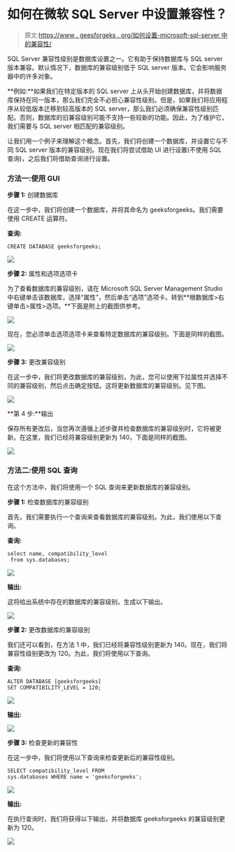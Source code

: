 # 如何在微软 SQL Server 中设置兼容性？

> 原文:[https://www . geesforgeks . org/如何设置-microsoft-sql-server 中的兼容性/](https://www.geeksforgeeks.org/how-to-setup-compatibility-in-microsoft-sql-server/)

SQL Server 兼容性级别是数据库设置之一。它有助于保持数据库与 SQL server 版本兼容。默认情况下，数据库的兼容级别低于 SQL server 版本。它会影响服务器中的许多对象。

**例如:**如果我们在特定版本的 SQL server 上从头开始创建数据库，并将数据库保持在同一版本，那么我们完全不必担心兼容性级别。但是，如果我们将应用程序从较低版本迁移到较高版本的 SQL server，那么我们必须确保兼容性级别匹配。否则，数据库的旧兼容级别可能不支持一些较新的功能。因此，为了维护它，我们需要与 SQL server 相匹配的兼容级别。

让我们用一个例子来理解这个概念。首先，我们将创建一个数据库，并设置它与不同 SQL server 版本的兼容级别。现在我们将尝试借助 UI 进行设置(不使用 SQL 查询)，之后我们将借助查询进行设置。

### **方法一:使用 GUI**

**步骤 1:** 创建数据库

在这一步中，我们将创建一个数据库，并将其命名为 geeksforgeeks。我们需要使用 CREATE 运算符。

**查询:**

```
CREATE DATABASE geeksforgeeks;
```

![](img/8bad254dcf58d6a486f8dc5bed4a7fa6.png)

**步骤 2:** 属性和选项选项卡

为了查看数据库的兼容级别，请在 Microsoft SQL Server Management Studio 中右键单击该数据库，选择“属性”，然后单击“选项”选项卡。转到**根数据库>右键单击>属性>选项。**下面是附上的截图供参考。

![](img/889277482d62731d802d73ce688fa3a0.png)

现在，您必须单击选项选项卡来查看特定数据库的兼容级别。下面是同样的截图。

![](img/d2a6c4052b08438bc72f788e9aee1de7.png)

**步骤 3:** 更改兼容级别

在这一步中，我们将更改数据库的兼容级别，为此，您可以使用下拉属性并选择不同的兼容级别，然后点击确定按钮。这将更新数据库的兼容级别。见下图。

![](img/a591980cfa0d4ca0a4daa40a88a0fa45.png)

**第 4 步:**输出

保存所有更改后，当您再次遵循上述步骤并检查数据库的兼容级别时，它将被更新。在这里，我们已经将兼容级别更新为 140，下面是同样的截图。

![](img/3be906635b94ec8551ed9c7e16a9d3f3.png)

### **方法二:使用 SQL 查询**

在这个方法中，我们将使用一个 SQL 查询来更新数据库的兼容级别。

**步骤 1:** 检查数据库的兼容级别

首先，我们需要执行一个查询来查看数据库的兼容级别。为此，我们使用以下查询。

**查询:**

```
select name, compatibility_level
 from sys.databases;
```

![](img/c3e499fb298ec3b8c4b98e7a49d500df.png)

**输出:**

这将给出系统中存在的数据库的兼容级别。生成以下输出。

![](img/2c9e6d7e2df142f4ed0de9ed73a69628.png)

**步骤 2:** 更改数据库的兼容级别

我们还可以看到，在方法 1 中，我们已经将兼容性级别更新为 140。现在，我们将兼容性级别更改为 120。为此，我们将使用以下查询。

**查询:**

```
ALTER DATABASE [geeksforgeeks] 
SET COMPATIBILITY_LEVEL = 120;
```

![](img/0a12ffdbe118302f1133cc326c4f873b.png)

**输出:**

![](img/090190303ffec74a587a0a078a47dc7e.png)

**步骤 3:** 检查更新的兼容性

在这一步中，我们将使用以下查询来检查更新后的兼容性级别。

```
SELECT compatibility_level FROM 
sys.databases WHERE name = 'geeksforgeeks';
```

![](img/2e01d26cb528a940b06e80333394becd.png)

**输出:**

在执行查询时，我们将获得以下输出，并将数据库 geeksforgeeks 的兼容级别更新为 120。

![](img/9dc40afa8844c463ab94762fb08c4188.png)